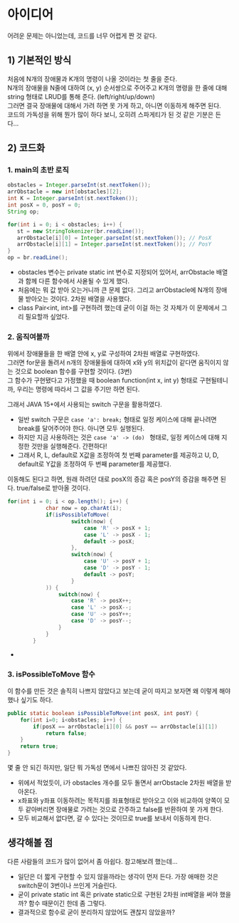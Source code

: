 # 아이디어
어려운 문제는 아니었는데, 코드를 너무 어렵게 짠 것 같다.

## 1) 기본적인 방식
처음에 N개의 장애물과 K개의 명령이 나올 것이라는 첫 줄을 준다.   
N개의 장애물을 N줄에 대하여 (x, y) 순서쌍으로 주어주고 K개의 명령을 한 줄에 대해 string 형태로 LRUD를 통해 준다. (left/right/up/down)   
그러면 결국 장애물에 대해서 가려 하면 못 가게 하고, 아니면 이동하게 해주면 된다.   
코드의 가독성을 위해 뭔가 많이 하다 보니, 오히려 스파게티가 된 것 같은 기분은 든다...   

## 2) 코드화
### 1. main의 초반 로직
```JAVA
obstacles = Integer.parseInt(st.nextToken());
arrObstacle = new int[obstacles][2];
int K = Integer.parseInt(st.nextToken());
int posX = 0, posY = 0;
String op;

for(int i = 0; i < obstacles; i++) {
   st = new StringTokenizer(br.readLine());
   arrObstacle[i][0] = Integer.parseInt(st.nextToken()); // PosX
   arrObstacle[i][1] = Integer.parseInt(st.nextToken()); // PosY
}
op = br.readLine();
```
- obstacles 변수는 private static int 변수로 지정되어 있어서, arrObstacle 배열과 함께 다른 함수에서 사욛될 수 있게 했다.
- 처음에는 뭐 값 받아 오는거니까 큰 문제 없다. 그리고 arrObstacle에 N개의 장애물 받아오는 것이다. 2차원 배열을 사용했다.
- class Pair<int, int>를 구현하려 했는데 굳이 이걸 하는 것 자체가 이 문제에서 그리 필요할까 싶었다.

### 2. 움직여볼까
위에서 장애물들을 한 배열 안에 x, y로 구성하여 2차원 배열로 구현하였다.   
그러면 for문을 돌려서 n개의 장애물들에 대하여 x와 y의 위치값이 같다면 움직이지 않는 것으로 boolean 함수를 구현할 것이다. (3번)   
그 함수가 구현됐다고 가정했을 때 boolean function(int x, int y) 형태로 구현될테니까, 우리는 명령에 따라서 그 값을 주기만 하면 된다.   

그래서 JAVA 15+에서 사용되는 switch 구문을 활용하였다.
- 일반 switch 구문은 ```case 'a': break;``` 형태로 일정 케이스에 대해 끝나려면 break를 달어주어야 한다. 아니면 모두 실행된다.
- 하지만 지금 사용하려는 것은 ```case 'a' -> (do) ``` 형태로, 일정 케이스에 대해 지정한 것만을 실행해준다. 간편하다!
- 그래서 R, L, default로 X값을 조정하여 첫 번째 parameter를 제공하고 U, D, default로 Y값을 조정하여 두 번째 parameter를 제공했다.

이동해도 된다고 하면, 원래 하려던 대로 posX의 증감 혹은 posY의 증감을 해주면 된다. true/false로 받아올 것이다.

```JAVA
for(int i = 0; i < op.length(); i++) {
            char now = op.charAt(i);
            if(isPossibleToMove(
                    switch(now) {
                        case 'R' -> posX + 1;
                        case 'L' -> posX - 1;
                        default -> posX;
                    },
                    switch(now) {
                        case 'U' -> posY + 1;
                        case 'D' -> posY - 1;
                        default -> posY;
                    }
            )) {
                switch(now) {
                    case 'R' -> posX++;
                    case 'L' -> posX--;
                    case 'U' -> posY++;
                    case 'D' -> posY--;
                }
            }
        }
```
- 

### 3. isPossibleToMove 함수
이 함수를 만든 것은 솔직히 나쁘지 않았다고 보는데 굳이 따지고 보자면 왜 이렇게 해야했나 싶기도 하다.

```JAVA
public static boolean isPossibleToMove(int posX, int posY) {
    for(int i=0; i<obstacles; i++) {
        if(posX == arrObstacle[i][0] && posY == arrObstacle[i][1])
            return false;
    }
    return true;
}
```

몇 줄 안 되긴 하지만, 일단 뭐 가독성 면에서 나쁘진 않아진 것 같았다.
- 위에서 적었듯이, i가 obstacles 개수를 모두 돌면서 arrObstacle 2차원 배열을 받아온다.
- x좌표와 y좌표 이동하려는 목적지를 좌표형태로 받아오고 이와 비교하여 양쪽이 모두 같아버리면 장애물로 가려는 것으로 간주하고 false를 반환하여 못 가게 한다.
- 모두 비교해서 없다면, 갈 수 있다는 것이므로 true를 보내서 이동하게 한다.

## 생각해볼 점
다른 사람들의 코드가 많이 없어서 좀 아쉽다. 참고해보려 했는데...
- 일단은 더 짧게 구현할 수 있지 않을까라는 생각이 먼저 든다. 가장 애매한 것은 switch문이 3번이나 쓰인게 거슬린다.
- 굳이 private static int 혹은 private static으로 구현된 2차원 int배열을 써야 했을까? 함수 때문이긴 한데 좀 그렇다.
- 결과적으로 함수로 굳이 분리하지 않았어도 괜찮지 않았을까?
